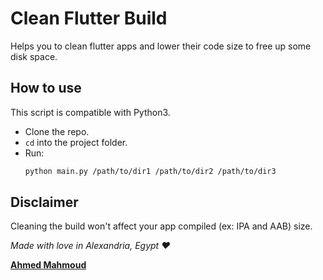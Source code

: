 # Clean Flutter Build

Helps you to clean flutter apps and lower their code size to free up some disk space.

## How to use
This script is compatible with Python3.
- Clone the repo.
- `cd` into the project folder.
- Run:
  ```sh
  python main.py /path/to/dir1 /path/to/dir2 /path/to/dir3
  ```

## Disclaimer
Cleaning the build won't affect your app compiled (ex: IPA and AAB) size.


*Made with love in Alexandria, Egypt ♥️*

**[Ahmed Mahmoud](https://github.com/AhmedAbouelkher)**
